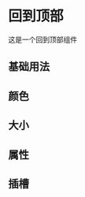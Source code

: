 <script setup>
import basis from './basis.vue'
import color from './color.vue'
import size from './size.vue'
import attributes from './attributes.vue'
import slotAttributes from './slotAttributes.vue'
</script>

# 回到顶部

这是一个回到顶部组件

## 基础用法
<Preview comp-name="BackTop" demo-name="basis">
  <basis />
</Preview>

## 颜色
<Preview comp-name="BackTop" demo-name="color">
  <color />
</Preview>

## 大小
<Preview comp-name="BackTop" demo-name="size">
  <size />
</Preview>



## 属性
<attributes />

## 插槽
<slotAttributes />